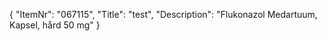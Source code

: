 {
  "ItemNr": "067115",
  "Title": "test",
  "Description": "Flukonazol Medartuum, Kapsel, hård 50 mg"
}